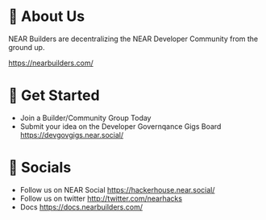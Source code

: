 # 👋 About Us
NEAR Builders are decentralizing the NEAR Developer Community from the ground up.

https://nearbuilders.com/

# 📍 Get Started
- Join a Builder/Community Group Today
- Submit your idea on the Developer Governqance Gigs Board https://devgovgigs.near.social/



# 📲 Socials
- Follow us on NEAR Social https://hackerhouse.near.social/
- Follow us on twitter http://twitter.com/nearhacks
- Docs https://docs.nearbuilders.com/
